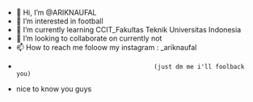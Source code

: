 - 👋 Hi, I’m @ARIKNAUFAL
- 👀 I’m interested in football
- 🌱 I’m currently learning CCIT_Fakultas Teknik Universitas Indonesia
- 💞️ I’m looking to collaborate on currently not
- 📫 How to reach me foloow my instagram : _ariknaufal 
-                                           (just dm me i'll foolback you)
-  nice to know you guys

<!---
ARIKNAUFAL/ARIKNAUFAL is a ✨ special ✨ repository because its `README.md` (this file) appears on your GitHub profile.
You can click the Preview link to take a look at your changes.
--->
